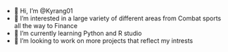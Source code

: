 - 👋 Hi, I’m @Kyrang01
- 👀 I’m interested in a large variety of different areas from Combat sports all the way to Finance
- 🌱 I’m currently learning Python and R studio  
- 💞️ I’m looking to work on more projects that reflect my intrests


<!---
Kyrang01/Kyrang01 is a ✨ special ✨ repository because its `README.md` (this file) appears on your GitHub profile.
You can click the Preview link to take a look at your changes.
--->
